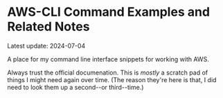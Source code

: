 # AWS-CLI Command Examples and Related Notes

Latest update: 2024-07-04

A place for my command line interface snippets for working with AWS.

Always trust the official documenation.  This is _mostly_ a scratch pad of things I might need again over time.  (The reason they're here is that, I did need to look them up a second--or third--time.)
